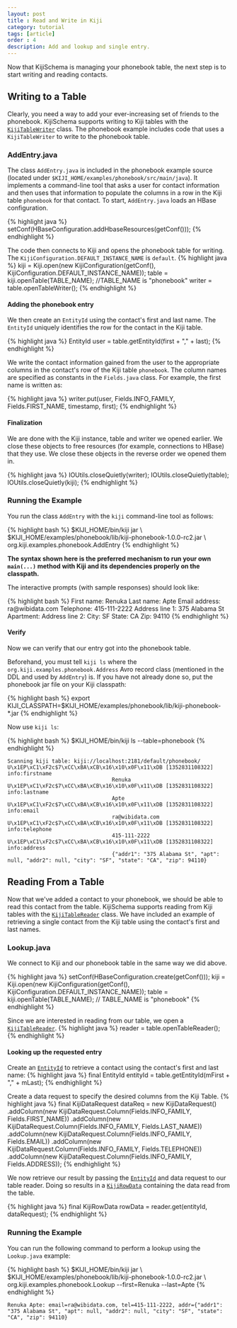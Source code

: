 ```yaml
---
layout: post
title : Read and Write in Kiji
category: tutorial
tags: [article]
order : 4
description: Add and lookup and single entry.
---
```


Now that KijiSchema is managing your phonebook table, the next step is to start writing
and reading contacts.

## Writing to a Table
Clearly, you need a way to add your ever-increasing set of friends to the phonebook.
KijiSchema supports writing to Kiji tables with the
[`KijiTableWriter`]({{site.api_url}}KijiTableWriter.html) class. The phonebook example
includes code that uses a `KijiTableWriter` to write to the phonebook table.

### AddEntry.java
The class `AddEntry.java` is included in the phonebook example source (located under
`$KIJI_HOME/examples/phonebook/src/main/java`). It implements a command-line tool 
that asks a user for contact information and then uses that information to populate 
the columns in a row in the Kiji table `phonebook` for that contact. 
To start, `AddEntry.java` loads an HBase configuration. 

{% highlight java %}
setConf(HBaseConfiguration.addHbaseResources(getConf()));
{% endhighlight %}

The code then connects to Kiji and opens the phonebook table for writing.
The `KijiConfiguration.DEFAULT_INSTANCE_NAME` is `default`.
{% highlight java %}
kiji = Kiji.open(new KijiConfiguration(getConf(),
    KijiConfiguration.DEFAULT_INSTANCE_NAME));
table = kiji.openTable(TABLE_NAME); //TABLE_NAME is "phonebook"
writer = table.openTableWriter();
{% endhighlight %}

#### Adding the phonebook entry
We then create an `EntityId` using the contact's first and last name. 
The `EntityId` uniquely identifies the row for the contact in the Kiji table. 

{% highlight java %}
EntityId user = table.getEntityId(first + "," + last);
{% endhighlight %}

We write the contact information gained from the user to the appropriate columns
in the contact's row of the Kiji table `phonebook`. 
The column names are specified as constants in the `Fields.java` class. For example,
the first name is written as:

{% highlight java %}
writer.put(user, Fields.INFO_FAMILY, Fields.FIRST_NAME, timestamp, first);
{% endhighlight %}

#### Finalization
We are done with the Kiji instance, table and writer we opened earlier.
We close these objects to free resources (for example, connections to HBase) 
that they use. We close these objects in the reverse order we opened them in.

{% highlight java %}
IOUtils.closeQuietly(writer);
IOUtils.closeQuietly(table);
IOUtils.closeQuietly(kiji);
{% endhighlight %}

### Running the Example
You run the class `AddEntry` with the `kiji` command-line tool as follows:

<div class="userinput">
{% highlight bash %}
$KIJI_HOME/bin/kiji jar \
    $KIJI_HOME/examples/phonebook/lib/kiji-phonebook-1.0.0-rc2.jar \
    org.kiji.examples.phonebook.AddEntry
{% endhighlight %}
</div>

__The syntax shown here is the preferred mechanism to run your own `main(...)`
method with Kiji and its dependencies properly on the classpath.__

The interactive prompts (with sample responses) should look like:

<div class="userinput">
{% highlight bash %}
First name: Renuka
Last name: Apte
Email address: ra@wibidata.com
Telephone: 415-111-2222
Address line 1: 375 Alabama St
Apartment:
Address line 2:
City: SF
State: CA
Zip: 94110
{% endhighlight %}
</div>

#### Verify
Now we can verify that our entry got into the phonebook table.

Beforehand, you must tell `kiji ls` where the `org.kiji.examples.phonebook.Address`
Avro record class (mentioned in the DDL and used by `AddEntry`) is.
If you have not already done so, put the phonebook jar file on your Kiji classpath:

<div class="userinput">
{% highlight bash %}
export KIJI_CLASSPATH=$KIJI_HOME/examples/phonebook/lib/kiji-phonebook-*.jar
{% endhighlight %}
</div>

Now use `kiji ls`:

<div class="userinput">
{% highlight bash %}
$KIJI_HOME/bin/kiji ls --table=phonebook
{% endhighlight %}
</div>

    Scanning kiji table: kiji://localhost:2181/default/phonebook/
    U\x1EP\xC1\xF2c$7\xCC\xBA\xCB\x16\x10\x0F\x11\xDB [1352831108322] info:firstname
                                     Renuka
    U\x1EP\xC1\xF2c$7\xCC\xBA\xCB\x16\x10\x0F\x11\xDB [1352831108322] info:lastname
                                     Apte
    U\x1EP\xC1\xF2c$7\xCC\xBA\xCB\x16\x10\x0F\x11\xDB [1352831108322] info:email
                                     ra@wibidata.com
    U\x1EP\xC1\xF2c$7\xCC\xBA\xCB\x16\x10\x0F\x11\xDB [1352831108322] info:telephone
                                     415-111-2222
    U\x1EP\xC1\xF2c$7\xCC\xBA\xCB\x16\x10\x0F\x11\xDB [1352831108322] info:address
                                     {"addr1": "375 Alabama St", "apt": null, "addr2": null, "city": "SF", "state": "CA", "zip": 94110}

## Reading From a Table
Now that we've added a contact to your phonebook, we should be able to read this
contact from the table. KijiSchema supports reading from Kiji tables with the
[`KijiTableReader`]({{site.api_url}}KijiTableReader.html) class. We have included an
example of retrieving a single contact from the Kiji table using the contact's first
and last names.

### Lookup.java
We connect to Kiji and our phonebook table in the same way we did above.

{% highlight java %}
setConf(HBaseConfiguration.create(getConf()));
kiji = Kiji.open(new KijiConfiguration(getConf(),
    KijiConfiguration.DEFAULT_INSTANCE_NAME));
table = kiji.openTable(TABLE_NAME); // TABLE_NAME is "phonebook"
{% endhighlight %}

Since we are interested in reading from our table, we open a
[`KijiTableReader`]({{site.api_url}}KijiTableReader.html).
{% highlight java %}
reader = table.openTableReader();
{% endhighlight %}

#### Looking up the requested entry
Create an [`EntityId`]({{site.api_url}}/EntityId.html) to retrieve a contact
using the contact's first and last name:
{% highlight java %}
final EntityId entityId = table.getEntityId(mFirst + "," + mLast);
{% endhighlight %}

Create a data request to specify the desired columns from the Kiji Table.
{% highlight java %}
final KijiDataRequest dataReq = new KijiDataRequest()
    .addColumn(new KijiDataRequest.Column(Fields.INFO_FAMILY, Fields.FIRST_NAME))
    .addColumn(new KijiDataRequest.Column(Fields.INFO_FAMILY, Fields.LAST_NAME))
    .addColumn(new KijiDataRequest.Column(Fields.INFO_FAMILY, Fields.EMAIL))
    .addColumn(new KijiDataRequest.Column(Fields.INFO_FAMILY, Fields.TELEPHONE))
    .addColumn(new KijiDataRequest.Column(Fields.INFO_FAMILY, Fields.ADDRESS));
{% endhighlight %}

We now retrieve our result by passing the
[`EntityId`]({{site.api_url}}/EntityId.html) and data request to our table reader.
Doing so results in a [`KijiRowData`]({{site.api_url}}/KijiRowData.html) containing
the data read from the table.

{% highlight java %}
final KijiRowData rowData = reader.get(entityId, dataRequest);
{% endhighlight %}

### Running the Example
You can run the following command to perform a lookup using the `Lookup.java` example:

<div class="userinput">
{% highlight bash %}
$KIJI_HOME/bin/kiji jar \
    $KIJI_HOME/examples/phonebook/lib/kiji-phonebook-1.0.0-rc2.jar \
    org.kiji.examples.phonebook.Lookup --first=Renuka --last=Apte
{% endhighlight %}
</div>

    Renuka Apte: email=ra@wibidata.com, tel=415-111-2222, addr={"addr1": "375 Alabama St", "apt": null, "addr2": null, "city": "SF", "state": "CA", "zip": 94110}
